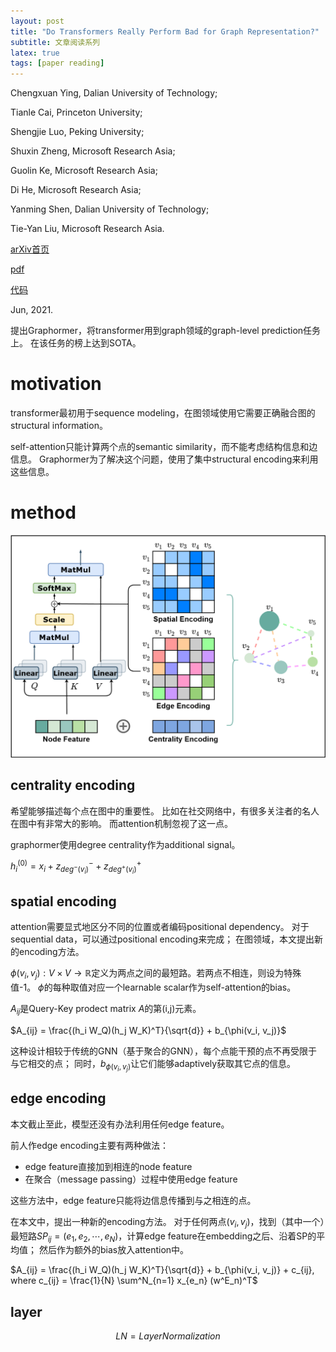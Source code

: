 ```yaml
---
layout: post
title: "Do Transformers Really Perform Bad for Graph Representation?"
subtitle: 文章阅读系列
latex: true
tags: [paper reading]
---
```


Chengxuan Ying, Dalian University of Technology;

Tianle Cai, Princeton University;

Shengjie Luo, Peking University;

Shuxin Zheng, Microsoft Research Asia;

Guolin Ke, Microsoft Research Asia;

Di He, Microsoft Research Asia;

Yanming Shen, Dalian University of Technology;

Tie-Yan Liu, Microsoft Research Asia.

[arXiv首页](https://arxiv.org/abs/2106.05234)

[pdf](https://arxiv.org/pdf/2106.05234.pdf)

[代码](https://github.com/Microsoft/Graphormer)

Jun, 2021.

提出Graphormer，将transformer用到graph领域的graph-level prediction任务上。
在该任务的榜上达到SOTA。

# motivation

transformer最初用于sequence modeling，在图领域使用它需要正确融合图的structural information。

self-attention只能计算两个点的semantic similarity，而不能考虑结构信息和边信息。
Graphormer为了解决这个问题，使用了集中structural encoding来利用这些信息。

# method

![](../assets/paper_img/graphormer-1.png)

## centrality encoding

希望能够描述每个点在图中的重要性。
比如在社交网络中，有很多关注者的名人在图中有非常大的影响。
而attention机制忽视了这一点。

graphormer使用degree centrality作为additional signal。

$h_i^{(0)} = x_i + z^-_{deg^-(v_i)} + z^+_{deg^+(v_i)}$

## spatial encoding

attention需要显式地区分不同的位置或者编码positional dependency。
对于sequential data，可以通过positional encoding来完成；
在图领域，本文提出新的encoding方法。

$\phi(v_i, v_j): V \times V \rightarrow \mathbb{R}$定义为两点之间的最短路。若两点不相连，则设为特殊值-1。
$\phi$的每种取值对应一个learnable scalar作为self-attention的bias。

$A_{ij}$是Query-Key prodect matrix $A$的第(i,j)元素。

$A_{ij} = \frac{(h_i W_Q)(h_j W_K)^T}{\sqrt{d}} + b_{\phi(v_i, v_j)}$

这种设计相较于传统的GNN（基于聚合的GNN），每个点能干预的点不再受限于与它相交的点；
同时，$b_{\phi(v_i, v_j)}$让它们能够adaptively获取其它点的信息。

## edge encoding

本文截止至此，模型还没有办法利用任何edge feature。

前人作edge encoding主要有两种做法：
- edge feature直接加到相连的node feature
- 在聚合（message passing）过程中使用edge feature

这些方法中，edge feature只能将边信息传播到与之相连的点。

在本文中，提出一种新的encoding方法。
对于任何两点$(v_i, v_j)$，找到（其中一个）最短路$SP_{ij} = (e_1, e_2, \cdots, e_N)$，计算edge feature在embedding之后、沿着SP的平均值；
然后作为额外的bias放入attention中。

$A_{ij} = \frac{(h_i W_Q)(h_j W_K)^T}{\sqrt{d}} + b_{\phi(v_i, v_j)} + c_{ij}, where c_{ij} = \frac{1}{N} \sum^N_{n=1} x_{e_n} (w^E_n)^T$

## layer

$$LN = Layer Normalization$$